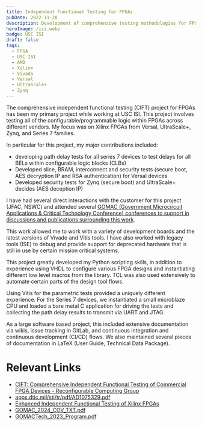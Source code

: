 ```yaml
---
title: Independent Functional Testing for FPGAs
pubDate: 2022-11-20
description: Development of comprehensive testing methodologies for FPGA designs to ensure functional correctness and reliability
heroImage: /isi.webp
badge: USC ISI
draft: false
tags:
  - FPGA
  - USC-ISI
  - AMD
  - Xilinx
  - Vivado
  - Versal
  - UltraScale+
  - Zynq
---
```


The comprehensive independent functional testing (CIFT) project for FPGAs has been my primary project while working at USC ISI. This project involves testing all of the configurable/programmable logic within FPGAs across different vendors. My focus was on Xilinx FPGAs from Versal, UltraScale+, Zynq, and Series 7 families.

In particular for this project, my major contributions included:
- developing path delay tests for all series 7 devices to test delays for all BELs within configurable logic blocks (CLBs)
- Developed slice, BRAM, interconnect and security tests (secure boot, AES decryption IP and RSA authentication) for Versal devices
- Developed security tests for Zynq (secure boot) and UltraScale+ decides (AES deception IP)

I have had several direct interactions with the customer for this project (JFAC, NSWC) and attended several [GOMAC (Government Microcircuit Applications & Critical Technology Conference) conferences to support in discussions and publications surrounding this work](https://www.gomactech.net/). 

This work allowed me to work with a variety of development boards and the latest versions of Vivado and Vitis tools. I have also worked with legacy tools (ISE) to debug and provide support for deprecated hardware that is still in use by certain mission critical systems.

This project greatly developed my Python scripting skills, in addition to experience using VHDL to configure various FPGA designs and instantiating different low level macros from the library. TCL was also used extensively to automate certain parts of the design tool flows.

Using Vitis for the parametric tests provided a uniquely different experience. For the Series 7 devices, we instantiated a small microblaze CPU and loaded a bare metal C application for driving the tests and collecting the path delay results to transmit via UART and JTAG.

As a large software based project, this included extensive documentation via wikis, issue tracking in GitLab, and continuous integration and continuous development (CI/CD) flows. We also maintained several pieces of documentation in LaTeX (User Guide, Technical Data Package).

# Relevant Links
- [CIFT: Comprehensive Independent Functional Testing of Commercial FPGA Devices - Reconfigurable Computing Group](https://www.isi.edu/research-groups-rcg/projects/current-projects/cift/)
- [apps.dtic.mil/sti/tr/pdf/AD1075329.pdf](https://apps.dtic.mil/sti/tr/pdf/AD1075329.pdf)
- [Enhanced Independent Functional Testing of Xilinx FPGAs](https://apps.dtic.mil/sti/citations/AD1075329)
- [GOMAC_2024_COV_TXT.pdf](https://www.gomactech.net/2024/assets/pdf/GOMAC_2024_COV_TXT.pdf)
- [GOMACTech_2023_Program.pdf](https://www.gomactech.net/assets/pdf/GOMACTech_2023_Program.pdf)

<!--
This project focuses on developing independent functional testing methodologies for FPGA designs, addressing the critical need for comprehensive verification in reconfigurable computing applications. The work emphasizes creating robust testing frameworks that can validate FPGA functionality across different operating conditions and use cases.

## Project Overview

Independent functional testing for FPGAs involves developing testing methodologies that can verify the correctness of FPGA implementations without relying on the original design specifications. This approach is particularly important for:

- **Security Applications**: Verifying that FPGA designs haven't been compromised or contain unintended functionality
- **Third-Party Verification**: Validating FPGA implementations from external vendors
- **Design Validation**: Ensuring FPGA designs meet functional requirements across all operating conditions
- **Reliability Assessment**: Determining the robustness of FPGA implementations under various stress conditions

## Technical Approach

### Test Generation Strategies

The project employs multiple test generation approaches:

- **Automatic Test Pattern Generation (ATPG)**: Systematic generation of test vectors for comprehensive coverage
- **Random Testing**: Statistical approach to uncover corner cases and unexpected behaviors
- **Directed Testing**: Targeted tests for specific functionality and edge cases
- **Stress Testing**: Evaluation under extreme operating conditions

### Verification Methodologies

Key verification techniques include:

- **Functional Coverage Analysis**: Ensuring all functionality is properly tested
- **Code Coverage Metrics**: Measuring the completeness of test execution
- **Assertion-Based Verification**: Using formal properties to validate behavior
- **Cross-Reference Testing**: Comparing against reference implementations

## Applications

This testing methodology is applicable to:

### Security-Critical Systems
- Verification of cryptographic implementations
- Detection of hardware trojans and malicious modifications
- Validation of secure communication protocols

### High-Reliability Applications
- Aerospace and defense systems
- Medical device implementations
- Industrial control systems
- Automotive safety systems

### Commercial FPGA Validation
- Third-party IP core verification
- Supply chain security validation
- Quality assurance for FPGA products

## Key Contributions

### Comprehensive Testing Framework
Development of a systematic approach to FPGA functional testing that covers multiple verification dimensions.

### Automated Test Generation
Implementation of automated tools for generating comprehensive test suites without manual specification of test cases.

### Security-Focused Validation
Specialized testing approaches for detecting malicious modifications and ensuring design integrity.

### Performance Impact Assessment
Evaluation of how testing methodologies affect FPGA performance and resource utilization.

## Technical Challenges

The project addresses several key challenges:

- **Test Completeness**: Ensuring comprehensive coverage without exhaustive testing
- **Scalability**: Developing methods that scale to large, complex FPGA designs
- **Automation**: Minimizing manual effort while maintaining test quality
- **Performance**: Balancing thorough testing with practical time constraints

## Tools and Technologies

The implementation leverages:

- **FPGA Development Tools**: Xilinx Vivado, Intel Quartus for design and synthesis
- **Verification Languages**: SystemVerilog and UVM for testbench development
- **Formal Verification**: Tools for property checking and formal analysis
- **Custom Testing Framework**: Specialized tools developed for independent testing

## Results and Impact

The testing methodology has demonstrated:

- **Improved Detection Rates**: Higher success in identifying functional errors and security vulnerabilities
- **Reduced Time-to-Market**: Faster validation cycles through automated testing
- **Enhanced Reliability**: Better confidence in FPGA implementation correctness
- **Security Assurance**: Improved ability to detect malicious modifications

## Future Directions

Ongoing development includes:

- **Machine Learning Integration**: Using AI techniques to improve test generation and analysis
- **Cloud-Based Testing**: Scalable testing infrastructure for large-scale validation
- **Real-Time Testing**: Methods for testing FPGAs during operation
- **Cross-Platform Validation**: Testing methodologies that work across different FPGA families

This research contributes to the broader goal of ensuring reliable and secure FPGA implementations in critical applications, providing tools and methodologies that can be applied across various industries and use cases.
-->